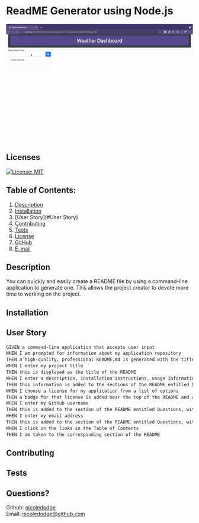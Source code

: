 # ReadME Generator using Node.js
![Weather Demo](https://github.com/nicoledodge/Weather-Dashboard/blob/main/assets/weather%20demo.gif?raw=true)

## Licenses
[![License: MIT](https://img.shields.io/badge/License-MIT-yellow.svg)](https://opensource.org/licenses/MIT)
## Table of Contents:
  1. [Description](#description) 
  2. [Installation](#Installation)
  3. [User Story](#User Story)  
  4. [Contributing](#Contributing)
  5. [Tests](#Tests)
  6. [License](#License)
  7. [GitHub](#GitHub)
  8. [E-mail](#Email)
## Description
You can quickly and easily create a README file by using a command-line application to generate one. This allows the project creator to devote more time to working on the project.
## Installation

## User Story
```md
GIVEN a command-line application that accepts user input
WHEN I am prompted for information about my application repository
THEN a high-quality, professional README.md is generated with the title of my project and sections entitled Description, Table of Contents, Installation, Usage, License, Contributing, Tests, and Questions
WHEN I enter my project title
THEN this is displayed as the title of the README
WHEN I enter a description, installation instructions, usage information, contribution guidelines, and test instructions
THEN this information is added to the sections of the README entitled Description, Installation, Usage, Contributing, and Tests
WHEN I choose a license for my application from a list of options
THEN a badge for that license is added near the top of the README and a notice is added to the section of the README entitled License that explains which license the application is covered under
WHEN I enter my GitHub username
THEN this is added to the section of the README entitled Questions, with a link to my GitHub profile
WHEN I enter my email address
THEN this is added to the section of the README entitled Questions, with instructions on how to reach me with additional questions
WHEN I click on the links in the Table of Contents
THEN I am taken to the corresponding section of the README
```
## Contributing

## Tests

## Questions?
Github: [nicoledodge](@data.github)  
Email: nicoledodge@github.com
